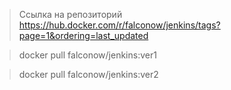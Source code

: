 > Ссылка на репозиторий https://hub.docker.com/r/falconow/jenkins/tags?page=1&ordering=last_updated

> docker pull falconow/jenkins:ver1

> docker pull falconow/jenkins:ver2